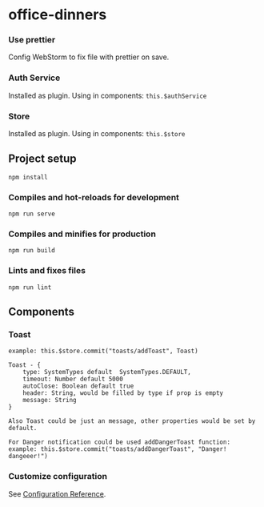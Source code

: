 # office-dinners

### Use prettier

Config WebStorm to fix file with prettier on save.

### Auth Service

Installed as plugin. Using in components: `this.$authService`

### Store

Installed as plugin. Using in components: `this.$store`

## Project setup

```
npm install
```

### Compiles and hot-reloads for development

```
npm run serve
```

### Compiles and minifies for production

```
npm run build
```

### Lints and fixes files

```
npm run lint
```

## Components
### Toast
```
example: this.$store.commit("toasts/addToast", Toast)

Toast - {
    type: SystemTypes default  SystemTypes.DEFAULT,
    timeout: Number default 5000
    autoClose: Boolean default true
    header: String, would be filled by type if prop is empty
    message: String
}

Also Toast could be just an message, other properties would be set by default.

For Danger notification could be used addDangerToast function:
example: this.$store.commit("toasts/addDangerToast", "Danger! dangeeer!")
```


### Customize configuration

See [Configuration Reference](https://cli.vuejs.org/config/).
